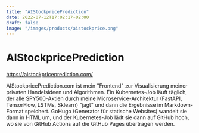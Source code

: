 ```yaml
---
title: "AIStockpricePrediction"
date: 2022-07-12T17:02:17+02:00
draft: false
image: "/images/products/aistockprice.png"
---
```

# AIStockpricePrediction

https://aistockpriceprediction.com/

AIStockpricePrediction.com ist mein "Frontend" zur Visualisierung meiner privaten Handelsideen und Algorithmen. Ein Kubernetes-Job läuft täglich, der alle SPY500-Aktien durch meine Microservice-Architektur (FastAPI, TensorFlow, LSTMs, Sklearn) "jagt" und dann die Ergebnisse im Markdown-Format speichert. GoHugo (Generator für statische Websites) wandelt sie dann in HTML um, und der Kubernetes-Job lädt sie dann auf GitHub hoch, wo sie von GitHub Actions auf die GitHub Pages übertragen werden.
